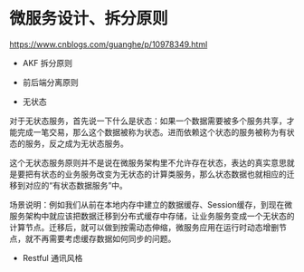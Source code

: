 # 微服务设计、拆分原则

https://www.cnblogs.com/guanghe/p/10978349.html


*  AKF 拆分原则


* 前后端分离原则


* 无状态

对于无状态服务，首先说一下什么是状态：如果一个数据需要被多个服务共享，才能完成一笔交易，那么这个数据被称为状态。进而依赖这个状态的服务被称为有状态的服务，反之成为无状态服务。

这个无状态服务原则并不是说在微服务架构里不允许存在状态，表达的真实意思就是要把有状态的业务服务改变为无状态的计算类服务，那么状态数据也就相应的迁移到对应的“有状态数据服务”中。

场景说明：例如我们从前在本地内存中建立的数据缓存、Session缓存，到现在微服务架构中就应该把数据迁移到分布式缓存中存储，让业务服务变成一个无状态的计算节点。迁移后，就可以做到按需动态伸缩，微服务应用在运行时动态增删节点，就不再需要考虑缓存数据如何同步的问题。


* Restful 通讯风格

